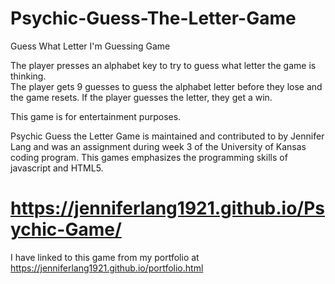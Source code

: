 # Psychic-Guess-The-Letter-Game
Guess What Letter I'm Guessing  Game


The player presses an alphabet key to try to guess what letter the game is thinking.  
The player gets 9 guesses to guess the alphabet letter before they lose and the game resets. 
If the player guesses the letter, they get a win. 

This game is for entertainment purposes.

Psychic Guess the Letter Game is maintained and contributed to by Jennifer Lang and was an assignment during week 3 
of the University of Kansas coding program.  This games emphasizes the programming skills of javascript and HTML5.

# https://jenniferlang1921.github.io/Psychic-Game/

I have linked to this game from my portfolio at https://jenniferlang1921.github.io/portfolio.html

